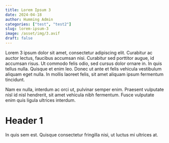 ```yaml
---
title: Lorem Ipsum 3
date: 2024-04-18
author: Humming Admin
categories: ["test", "test2"]
slug: lorem-ipsum-3
image: /asset/img/3.avif
draft: false
---
```


Lorem 3 ipsum dolor sit amet, consectetur adipiscing elit. Curabitur ac auctor lectus, faucibus accumsan nisi. Curabitur sed porttitor augue, id accumsan risus. Ut commodo felis odio, sed cursus dolor ornare in. In quis tellus nulla. Quisque et enim leo. Donec ut ante et felis vehicula vestibulum aliquam eget nulla. In mollis laoreet felis, sit amet aliquam ipsum fermentum tincidunt.

Nam ex nulla, interdum ac orci ut, pulvinar semper enim. Praesent vulputate nisl id nisl hendrerit, sit amet vehicula nibh fermentum. Fusce vulputate enim quis ligula ultrices interdum.

# Header 1

In quis sem est. Quisque consectetur fringilla nisi, ut luctus mi ultrices at.
